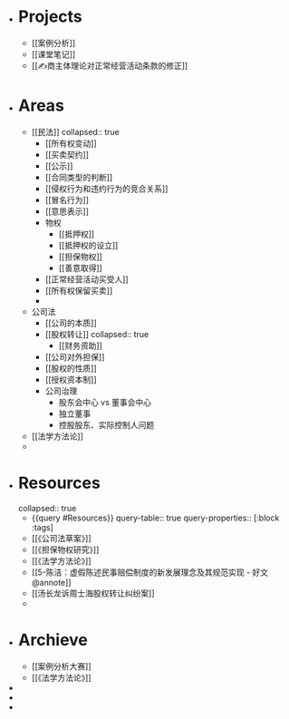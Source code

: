 - # Projects
	- [[案例分析]]
	- [[课堂笔记]]
	- [[✍️商主体理论对正常经营活动条款的修正]]
- # Areas
	- [[民法]]
	  collapsed:: true
		- [[所有权变动]]
		- [[买卖契约]]
		- [[公示]]
		- [[合同类型的判断]]
		- [[侵权行为和违约行为的竞合关系]]
		- [[冒名行为]]
		- [[意思表示]]
		- 物权
			- [[抵押权]]
			- [[抵押权的设立]]
			- [[担保物权]]
			- [[善意取得]]
		- [[正常经营活动买受人]]
		- [[所有权保留买卖]]
		-
	- 公司法
		- [[公司的本质]]
		- [[股权转让]]
		  collapsed:: true
			- [[财务资助]]
		- [[公司对外担保]]
		- [[股权的性质]]
		- [[授权资本制]]
		- 公司治理
			- 股东会中心 vs 董事会中心
			- 独立董事
			- 控股股东、实际控制人问题
	- [[法学方法论]]
	-
- # Resources
  collapsed:: true
	- {{query #Resources}}
	  query-table:: true
	  query-properties:: [:block :tags]
	- [[《公司法草案》]]
	- [[《担保物权研究》]]
	- [[《法学方法论》]]
	- [[5-陈洁：虚假陈述民事赔偿制度的新发展理念及其规范实现 - 好文@annote]]
	- [[汤长龙诉周士海股权转让纠纷案]]
	-
- # Archieve
	- [[案例分析大赛]]
	- [[《法学方法论》]]
-
-
-